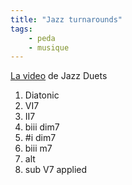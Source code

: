 ```yaml
---
title: "Jazz turnarounds"
tags:
    - peda
    - musique
---
```


[La video](https://www.youtube.com/watch?v=xk4_FeEnd90) de Jazz Duets

1. Diatonic
2. VI7
3. II7
4. biii dim7
5. #i dim7
6. biii m7
7. alt
8. sub V7 applied
